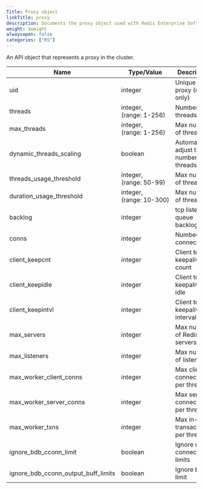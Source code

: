 ```yaml
---
Title: Proxy object
linkTitle: proxy
description: Documents the proxy object used with Redis Enterprise Software REST API calls.
weight: $weight
alwaysopen: false
categories: ["RS"]
---
```


An API object that represents a proxy in the cluster.

| Name | Type/Value | Description |
|------|------------|-------------|
| uid                                  | integer     | Unique ID of proxy (read-only) |
| threads                              | integer, <nobr>(range: 1-256)</nobr> | Number of threads |
| max_threads                          | integer, <nobr>(range: 1-256)</nobr> | Max number of threads |
| dynamic_threads_scaling              | boolean     | Automatically adjust the number of threads|
| threads_usage_threshold              | integer, <nobr>(range: 50-99)</nobr> | Max number of threads |
| duration_usage_threshold             | integer, <nobr>(range: 10-300)</nobr> | Max number of threads |
| backlog                              | integer     | tcp listen queue backlog |
| conns                                | integer     | Number of connections |
| client_keepcnt                       | integer     | Client tcp keepalive count |
| client_keepidle                      | integer     | Client tcp keepalive idle |
| client_keepintvl                     | integer     | Client tcp keepalive interval |
| max_servers                          | integer     | Max number of Redis servers |
| max_listeners                        | integer     | Max number of listeners |
| max_worker_client_conns              | integer     | Max client connections per thread |
| max_worker_server_conns              | integer     | Max server connections per thread |
| max_worker_txns                      | integer     | Max in-flight transactions per thread |
| ignore_bdb_cconn_limit               | boolean     | Ignore client connection limits |
| ignore_bdb_cconn_output_buff_limits  | boolean     | Ignore buffer limit |

